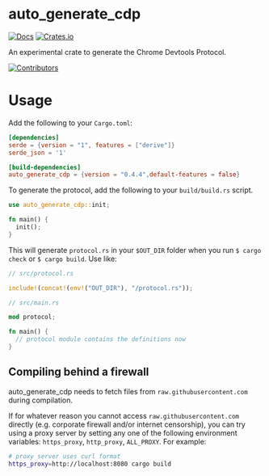 # auto_generate_cdp
[![Docs](https://docs.rs/auto_generate_cdp/badge.svg)](https://docs.rs/auto_generate_cdp)
[![Crates.io](https://img.shields.io/crates/v/auto_generate_cdp.svg?maxAge=2592000)](https://crates.io/crates/auto_generate_cdp)

An experimental crate to generate the Chrome Devtools Protocol.

[![Contributors](https://img.shields.io/github/contributors/mdrokz/auto_generate_cdp.svg)](https://github.com/mdrokz/auto_generate_cdp/graphs/contributors)

# Usage

Add the following to your `Cargo.toml`:

```toml
[dependencies]
serde = {version = "1", features = ["derive"]}
serde_json = '1'

[build-dependencies]
auto_generate_cdp = {version = "0.4.4",default-features = false}
```

To generate the protocol, add the following to your `build/build.rs` script.

```rust
use auto_generate_cdp::init;

fn main() {
  init();
}
```

This will generate `protocol.rs` in your `$OUT_DIR` folder when you run `$ cargo check` or `$ cargo build`. Use like:


```rust
// src/protocol.rs

include!(concat!(env!("OUT_DIR"), "/protocol.rs"));

```

```rust
// src/main.rs

mod protocol;

fn main() {
  // protocol module contains the definitions now
}
```

## Compiling behind a firewall

auto_generate_cdp needs to fetch files from `raw.githubusercontent.com` during compilation.

If for whatever reason you cannot access `raw.githubusercontent.com` directly
(e.g. corporate firewall and/or internet censorship), you can try using a proxy server
by setting any one of the following environment variables: `https_proxy`, `http_proxy`,
`ALL_PROXY`. For example:

```sh
# proxy server uses curl format
https_proxy=http://localhost:8080 cargo build
```
